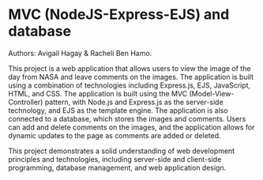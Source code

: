 # MVC (NodeJS-Express-EJS) and database

Authors: Avigail Hagay & Racheli Ben Hamo.

This project is a web application that allows users to view the image of the day from NASA and leave comments on the images. 
The application is built using a combination of technologies including Express.js, EJS, JavaScript, HTML, and CSS. 
The application is built using the MVC (Model-View-Controller) pattern, with Node.js and Express.js as the server-side technology, and EJS as the template engine. 
The application is also connected to a database, which stores the images and comments. Users can add and delete comments on the images, and the application allows for dynamic updates to the page as comments are added or deleted. 

This project demonstrates a solid understanding of web development principles and technologies, including server-side and client-side programming, database management, and web application design.

